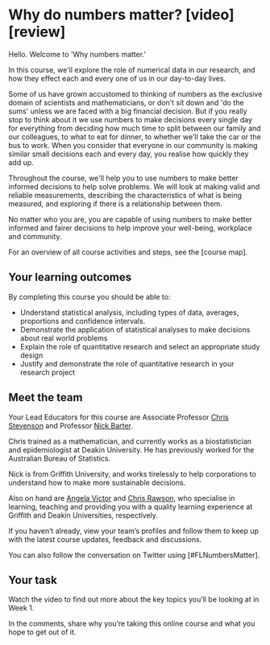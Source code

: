 # Why do numbers matter? [video] [review] 

Hello.  Welcome to 'Why numbers matter.'

In this course, we'll explore the role of numerical data in our research, and how they effect each and every one of us in our day-to-day lives.  

Some of us have grown accustomed to thinking of numbers as the exclusive domain of scientists and mathematicians, or don't sit down and 'do the sums' unless we are faced with a big financial decision.  But if you really stop to think about it we use numbers to make decisions every single day for everything from deciding how much time to split between our family and our colleagues, to what to eat for dinner, to whether we'll take the car or the bus to work. When you consider that everyone in our community is making similar small decisions each and every day, you realise how quickly they add up.

Throughout the course, we'll help you to use numbers to make better informed decisions to help solve problems.  We will look at making valid and reliable measurements, describing the characteristics of what is being measured, and exploring if there is a relationship between them.

No matter who you are, you are capable of using numbers to make better informed and fairer decisions to help improve your well-being, workplace and community.

For an overview of all course activities and steps, see the [course map].

## Your learning outcomes
By completing this course you should be able to:

* Understand statistical analysis, including types of data, averages, proportions and confidence intervals.
* Demonstrate the application of statistical analyses to make decisions about real world problems
* Explain the role of quantitative research and select an appropriate study design
* Justify and demonstrate the role of quantitative research in your research project

## Meet the team
Your Lead Educators for this course are Associate Professor [Chris Stevenson](https://www.futurelearn.com/profiles/6911268) and Professor [Nick Barter](https://www.futurelearn.com/profiles/4377691).

Chris trained as a mathematician, and currently works as a biostatistician and epidemiologist at Deakin University.  He has previously worked for the Australian Bureau of Statistics.

Nick is from Griffith University, and works tirelessly to help corporations to understand how to make more sustainable decisions.

Also on hand are [Angela Victor](https://www.futurelearn.com/profiles/6439552) and [Chris Rawson](https://www.futurelearn.com/profiles/6840817), who specialise in learning, teaching and providing you with a quality learning experience at Griffith and Deakin Universities, respectively.

If you haven’t already, view your team’s profiles and follow them to keep up with the latest course updates, feedback and discussions.

You can also follow the conversation on Twitter using [#FLNumbersMatter].

## Your task
Watch the video to find out more about the key topics you’ll be looking at in Week 1.

In the comments, share why you’re taking this online course and what you hope to get out of it.

